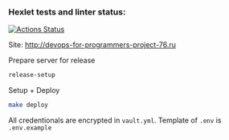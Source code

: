### Hexlet tests and linter status:
[![Actions Status](https://github.com/DamirJann/devops-for-programmers-project-76/actions/workflows/hexlet-check.yml/badge.svg)](https://github.com/DamirJann/devops-for-programmers-project-76/actions)

Site: http://devops-for-programmers-project-76.ru

Prepare server for release

```bash
release-setup
```

Setup + Deploy

```bash
make deploy
```

All credentionals are encrypted in `vault.yml`. 
Template of `.env` is `.env.example`
